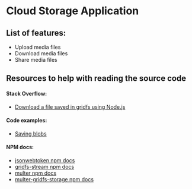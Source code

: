 # Cloud Storage Application

## List of features:
- Upload media files 
- Download media files
- Share media files

## Resources to help with reading the source code
#### Stack Overflow:
- [Download a file saved in gridfs using Node.js](https://stackoverflow.com/questions/33035329/how-to-download-a-file-saved-in-gridfs-using-nodejs)

#### Code examples:
- [Saving blobs](https://jsfiddle.net/koldev/cW7W5/)

#### NPM docs:
- [jsonwebtoken npm docs](https://www.npmjs.com/package/jsonwebtoken)
- [gridfs-stream npm docs](https://www.npmjs.com/package/gridfs-stream)
- [multer npm docs](https://www.npmjs.com/package/multer)
- [multer-gridfs-storage npm docs](https://www.npmjs.com/package/multer-gridfs-storage)

